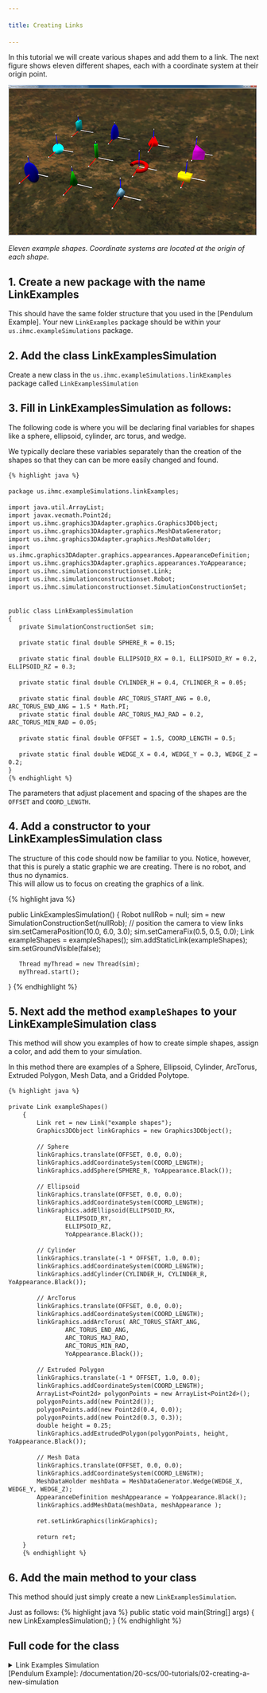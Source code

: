```yaml
---

title: Creating Links

---
```


In this tutorial we will create various shapes and add them to a link.
The next figure shows eleven different shapes, each with a coordinate system at their origin point. 

![ Eleven example shapes. Coordinate systems are located at the origin of each shape.](/resources/images/documentation/Figure6Shapes-500-300.png)

*Eleven example shapes. Coordinate systems are located at the origin of each shape.*

## 1. Create a new package with the name LinkExamples
  This should have the same folder structure that you used in the [Pendulum Example].
  Your new `LinkExamples` package should be within your `us.ihmc.exampleSimulations` package. 
  
## 2. Add the class LinkExamplesSimulation 

Create a new class in the `us.ihmc.exampleSimulations.linkExamples` package called `LinkExamplesSimulation`
     
## 3. Fill in LinkExamplesSimulation as follows:  

   The following code is where you will be declaring final variables for shapes like a sphere, ellipsoid, cylinder, arc torus, and wedge.
   
   We typically declare these variables separately than the creation of the shapes so that they can can be more easily changed and found.

    {% highlight java %}
    
    package us.ihmc.exampleSimulations.linkExamples;
    
    import java.util.ArrayList;
    import javax.vecmath.Point2d;
    import us.ihmc.graphics3DAdapter.graphics.Graphics3DObject;
    import us.ihmc.graphics3DAdapter.graphics.MeshDataGenerator;
    import us.ihmc.graphics3DAdapter.graphics.MeshDataHolder;
    import us.ihmc.graphics3DAdapter.graphics.appearances.AppearanceDefinition;
    import us.ihmc.graphics3DAdapter.graphics.appearances.YoAppearance;
    import us.ihmc.simulationconstructionset.Link;
    import us.ihmc.simulationconstructionset.Robot;
    import us.ihmc.simulationconstructionset.SimulationConstructionSet;
    
    
    public class LinkExamplesSimulation
    {
       private SimulationConstructionSet sim;
       
       private static final double SPHERE_R = 0.15;
       
       private static final double ELLIPSOID_RX = 0.1, ELLIPSOID_RY = 0.2, ELLIPSOID_RZ = 0.3;
       
       private static final double CYLINDER_H = 0.4, CYLINDER_R = 0.05;
       
       private static final double ARC_TORUS_START_ANG = 0.0, ARC_TORUS_END_ANG = 1.5 * Math.PI;
       private static final double ARC_TORUS_MAJ_RAD = 0.2, ARC_TORUS_MIN_RAD = 0.05;
       
       private static final double OFFSET = 1.5, COORD_LENGTH = 0.5;
       
       private static final double WEDGE_X = 0.4, WEDGE_Y = 0.3, WEDGE_Z = 0.2;   
    }
    {% endhighlight %}
    
   The parameters that adjust placement and spacing of the shapes are the `OFFSET` and `COORD_LENGTH`.

    
## 4. Add a constructor to your LinkExamplesSimulation class
   The structure of this code should now be familiar to you. Notice, however, that this is purely a static graphic we are creating. There is no robot, and thus no dynamics.  
   This will allow us to focus on creating the graphics of a link.
   
   {% highlight java %}
   
   public LinkExamplesSimulation()
   {
       Robot nullRob = null;
       sim = new SimulationConstructionSet(nullRob);
       // position the camera to view links
       sim.setCameraPosition(10.0, 6.0, 3.0);
       sim.setCameraFix(0.5, 0.5, 0.0);
       Link exampleShapes = exampleShapes();
       sim.addStaticLink(exampleShapes);
       sim.setGroundVisible(false);
   
       Thread myThread = new Thread(sim);
       myThread.start();
   }
   {% endhighlight %}
   
## 5. Next add the method `exampleShapes` to your LinkExampleSimulation class
   This method will show you examples of how to create simple shapes, assign a color, and add them to your simulation.
   
   In this method there are examples of a Sphere, Ellipsoid, Cylinder, ArcTorus, Extruded Polygon, Mesh Data, and a Gridded Polytope.
    
    {% highlight java %}
    
    private Link exampleShapes()
        {
            Link ret = new Link("example shapes");
            Graphics3DObject linkGraphics = new Graphics3DObject();
    
            // Sphere
            linkGraphics.translate(OFFSET, 0.0, 0.0);
            linkGraphics.addCoordinateSystem(COORD_LENGTH);
            linkGraphics.addSphere(SPHERE_R, YoAppearance.Black());
    
            // Ellipsoid
            linkGraphics.translate(OFFSET, 0.0, 0.0);
            linkGraphics.addCoordinateSystem(COORD_LENGTH);
            linkGraphics.addEllipsoid(ELLIPSOID_RX,
                    ELLIPSOID_RY,
                    ELLIPSOID_RZ,
                    YoAppearance.Black());
    
            // Cylinder
            linkGraphics.translate(-1 * OFFSET, 1.0, 0.0);
            linkGraphics.addCoordinateSystem(COORD_LENGTH);
            linkGraphics.addCylinder(CYLINDER_H, CYLINDER_R, YoAppearance.Black());
    
            // ArcTorus
            linkGraphics.translate(OFFSET, 0.0, 0.0);
            linkGraphics.addCoordinateSystem(COORD_LENGTH);
            linkGraphics.addArcTorus( ARC_TORUS_START_ANG,
                    ARC_TORUS_END_ANG,
                    ARC_TORUS_MAJ_RAD,
                    ARC_TORUS_MIN_RAD,
                    YoAppearance.Black());
    
            // Extruded Polygon
            linkGraphics.translate(-1 * OFFSET, 1.0, 0.0);
            linkGraphics.addCoordinateSystem(COORD_LENGTH);
            ArrayList<Point2d> polygonPoints = new ArrayList<Point2d>();
            polygonPoints.add(new Point2d());
            polygonPoints.add(new Point2d(0.4, 0.0));
            polygonPoints.add(new Point2d(0.3, 0.3));
            double height = 0.25;
            linkGraphics.addExtrudedPolygon(polygonPoints, height, YoAppearance.Black());
    
            // Mesh Data
            linkGraphics.translate(OFFSET, 0.0, 0.0);
            linkGraphics.addCoordinateSystem(COORD_LENGTH);
            MeshDataHolder meshData = MeshDataGenerator.Wedge(WEDGE_X, WEDGE_Y, WEDGE_Z);
            AppearanceDefinition meshAppearance = YoAppearance.Black();
            linkGraphics.addMeshData(meshData, meshAppearance );
    
            ret.setLinkGraphics(linkGraphics);
    
            return ret;
        }
        {% endhighlight %}
   
## 6. Add the main method to your class
   This method should just simply create a new `LinkExamplesSimulation`.
    
   Just as follows:
     {% highlight java %}
     public static void main(String[] args)
     {
        new LinkExamplesSimulation();
     }
    {% endhighlight %}
   
   
## Full code for the class
<details>
<summary> Link Examples Simulation </summary>

{% highlight java %}
package us.ihmc.exampleSimulations;

import java.util.ArrayList;
import javax.vecmath.Point2d;
import us.ihmc.graphics3DAdapter.graphics.Graphics3DObject;
import us.ihmc.graphics3DAdapter.graphics.MeshDataGenerator;
import us.ihmc.graphics3DAdapter.graphics.MeshDataHolder;
import us.ihmc.graphics3DAdapter.graphics.appearances.AppearanceDefinition;
import us.ihmc.graphics3DAdapter.graphics.appearances.YoAppearance;
import us.ihmc.simulationconstructionset.Link;
import us.ihmc.simulationconstructionset.Robot;
import us.ihmc.simulationconstructionset.SimulationConstructionSet;


public class LinkExamplesSimulation
{
    private SimulationConstructionSet sim;

    private static final double SPHERE_R = 0.15;

    private static final double ELLIPSOID_RX = 0.1, ELLIPSOID_RY = 0.2, ELLIPSOID_RZ = 0.3;

    private static final double CYLINDER_H = 0.4, CYLINDER_R = 0.05;

    private static final double ARC_TORUS_START_ANG = 0.0, ARC_TORUS_END_ANG = 1.5 * Math.PI;
    private static final double ARC_TORUS_MAJ_RAD = 0.2, ARC_TORUS_MIN_RAD = 0.05;

    private static final double OFFSET = 1.5, COORD_LENGTH = 0.5;

    private static final double WEDGE_X = 0.4, WEDGE_Y = 0.3, WEDGE_Z = 0.2;


    public LinkExamplesSimulation()
    {
        Robot nullRob = null;
        sim = new SimulationConstructionSet(nullRob);
        // position the camera to view links
        sim.setCameraPosition(10.0, 6.0, 3.0);
        sim.setCameraFix(0.5, 0.5, 0.0);
        Link exampleShapes = exampleShapes();
        sim.addStaticLink(exampleShapes);
        sim.setGroundVisible(false);

        Thread myThread = new Thread(sim);
        myThread.start();
    }


    public static void main(String[] args)
    {
        new LinkExamplesSimulation();
    }


    private Link exampleShapes()
    {
        Link ret = new Link("example shapes");
        Graphics3DObject linkGraphics = new Graphics3DObject();

        // Sphere
        linkGraphics.translate(OFFSET, 0.0, 0.0);
        linkGraphics.addCoordinateSystem(COORD_LENGTH);
        linkGraphics.addSphere(SPHERE_R, YoAppearance.Black());

        // Ellipsoid
        linkGraphics.translate(OFFSET, 0.0, 0.0);
        linkGraphics.addCoordinateSystem(COORD_LENGTH);
        linkGraphics.addEllipsoid(ELLIPSOID_RX,
                ELLIPSOID_RY,
                ELLIPSOID_RZ,
                YoAppearance.Black());

        // Cylinder
        linkGraphics.translate(-1 * OFFSET, 1.0, 0.0);
        linkGraphics.addCoordinateSystem(COORD_LENGTH);
        linkGraphics.addCylinder(CYLINDER_H, CYLINDER_R, YoAppearance.Black());

        // ArcTorus
        linkGraphics.translate(OFFSET, 0.0, 0.0);
        linkGraphics.addCoordinateSystem(COORD_LENGTH);
        linkGraphics.addArcTorus( ARC_TORUS_START_ANG,
                ARC_TORUS_END_ANG,
                ARC_TORUS_MAJ_RAD,
                ARC_TORUS_MIN_RAD,
                YoAppearance.Black());

        // Extruded Polygon
        linkGraphics.translate(-1 * OFFSET, 1.0, 0.0);
        linkGraphics.addCoordinateSystem(COORD_LENGTH);
        ArrayList<Point2d> polygonPoints = new ArrayList<Point2d>();
        polygonPoints.add(new Point2d());
        polygonPoints.add(new Point2d(0.4, 0.0));
        polygonPoints.add(new Point2d(0.3, 0.3));
        double height = 0.25;
        linkGraphics.addExtrudedPolygon(polygonPoints, height, YoAppearance.Black());

        // Mesh Data
        linkGraphics.translate(OFFSET, 0.0, 0.0);
        linkGraphics.addCoordinateSystem(COORD_LENGTH);
        MeshDataHolder meshData = MeshDataGenerator.Wedge(WEDGE_X, WEDGE_Y, WEDGE_Z);
        AppearanceDefinition meshAppearance = YoAppearance.Black();
        linkGraphics.addMeshData(meshData, meshAppearance );

        ret.setLinkGraphics(linkGraphics);

        return ret;
    }

}
{% endhighlight %}
</details>
   [Pendulum Example]: /documentation/20-scs/00-tutorials/02-creating-a-new-simulation